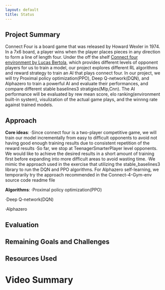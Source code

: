 ```yaml
---
layout: default
title: Status
---
```


## Project Summary
Connect Four is a board game that was released by Howard Wexler in 1974. In a 7x6 board, a player wins when the player places pieces in any direction to form a line of length four. Under the off the shelf [Connect four environment by Lucas Bertola](https://github.com/lucasBertola/Connect-4-Gym-env-Reinforcement-learning/tree/main/exemples), which provides different levels of opponent players for us to train a model, our project explores different RL algorithms and reward strategy to train an AI that plays connect four. In our project, we will try Proximal policy optimization(PPO), Deep Q-network(DQN), and Alphazero to train a powerful AI and evaluate their performances, and compare different stable baselines3 stratigies(Mlp,Cnn). The AI performance will be evaluated by rew mean score, elo ranking(environment built-in system), visulization of the actual game plays, and the winnng rate against trained models.

## Approach
**Core ideas**:
·Since connect four is a two-player competitive game, we will train our model incrementally from easy to difficult opponents to avoid not having good enough training results due to consistent repetition of the reward results
·So far, we stop at TeenagerSmarterPlayer level opponents. We would like to achieve the desired results in a short amount of training first before expanding into more difficult areas to avoid wasting time.
·We mimic the approach used in the exercise that utilizing the stable_baselines3 library to run the DQN and PPO algorithms. For Alphazero self-learning, we temporarily try the approach recommended in the Connect-4-Gym-env source code readme file

**Algorithms**:
·Proximal policy optimization(PPO)

·Deep Q-network(DQN)

·Alphazero


## Evaluation

## Remaining Goals and Challenges

## Resources Used


# Video Summary
